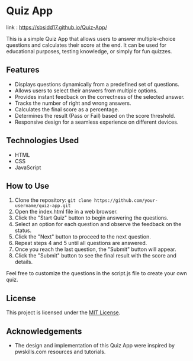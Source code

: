 # Quiz App
link : https://sbsidd17.github.io/Quiz-App/

This is a simple Quiz App that allows users to answer multiple-choice questions and calculates their score at the end. It can be used for educational purposes, testing knowledge, or simply for fun quizzes.

## Features

- Displays questions dynamically from a predefined set of questions.
- Allows users to select their answers from multiple options.
- Provides instant feedback on the correctness of the selected answer.
- Tracks the number of right and wrong answers.
- Calculates the final score as a percentage.
- Determines the result (Pass or Fail) based on the score threshold.
- Responsive design for a seamless experience on different devices.

## Technologies Used

- HTML
- CSS
- JavaScript

## How to Use

1. Clone the repository: `git clone https://github.com/your-username/quiz-app.git`
2. Open the index.html file in a web browser.
3. Click the "Start Quiz" button to begin answering the questions.
4. Select an option for each question and observe the feedback on the status.
5. Click the "Next" button to proceed to the next question.
6. Repeat steps 4 and 5 until all questions are answered.
7. Once you reach the last question, the "Submit" button will appear.
8. Click the "Submit" button to see the final result with the score and details.

Feel free to customize the questions in the script.js file to create your own quiz.

## License

This project is licensed under the [MIT License](LICENSE).

## Acknowledgements

- The design and implementation of this Quiz App were inspired by pwskills.com resources and tutorials.

